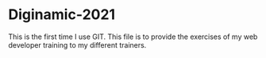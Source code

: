 # Diginamic-2021
This is the first time I use GIT. This file is to provide the exercises of my web developer training to my different trainers.
